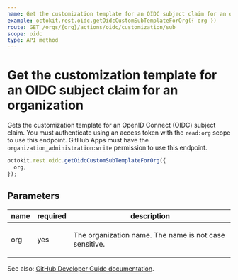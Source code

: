 ```yaml
---
name: Get the customization template for an OIDC subject claim for an organization
example: octokit.rest.oidc.getOidcCustomSubTemplateForOrg({ org })
route: GET /orgs/{org}/actions/oidc/customization/sub
scope: oidc
type: API method
---
```


# Get the customization template for an OIDC subject claim for an organization

Gets the customization template for an OpenID Connect (OIDC) subject claim.
You must authenticate using an access token with the `read:org` scope to use this endpoint.
GitHub Apps must have the `organization_administration:write` permission to use this endpoint.

```js
octokit.rest.oidc.getOidcCustomSubTemplateForOrg({
  org,
});
```

## Parameters

<table>
  <thead>
    <tr>
      <th>name</th>
      <th>required</th>
      <th>description</th>
    </tr>
  </thead>
  <tbody>
    <tr><td>org</td><td>yes</td><td>

The organization name. The name is not case sensitive.

</td></tr>
  </tbody>
</table>

See also: [GitHub Developer Guide documentation](https://docs.github.com/rest/actions/oidc#get-the-customization-template-for-an-oidc-subject-claim-for-an-organization).
